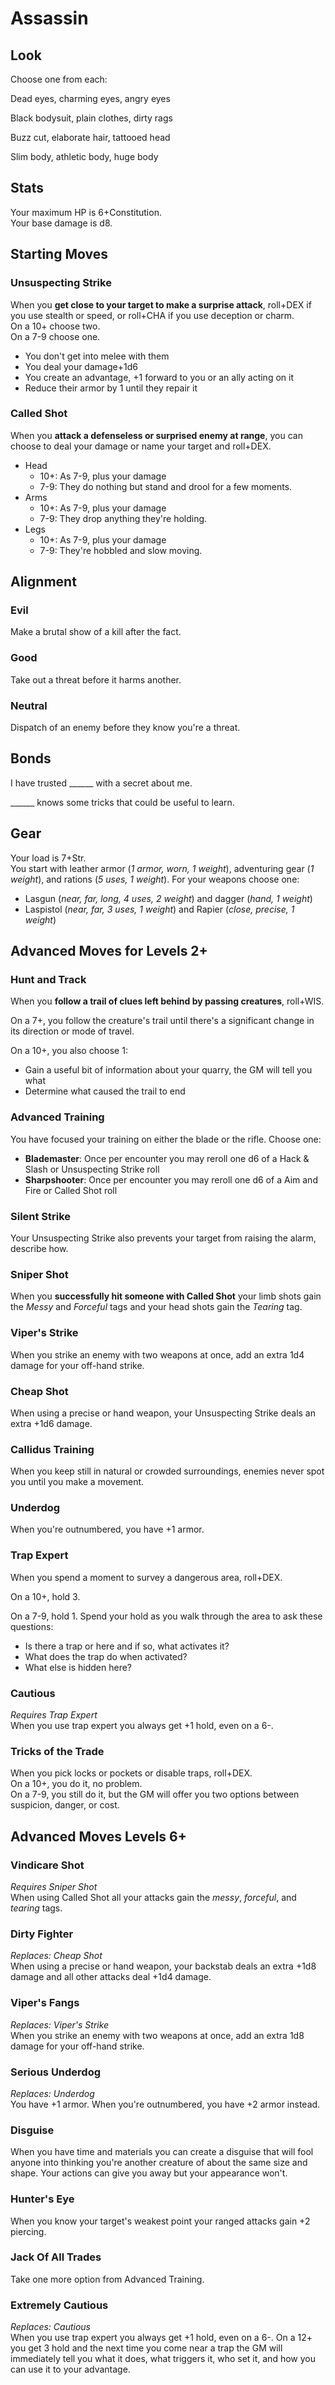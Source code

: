 # Assassin

## Look

Choose one from each:

Dead eyes, charming eyes, angry eyes

Black bodysuit, plain clothes, dirty rags

Buzz cut, elaborate hair, tattooed head

Slim body, athletic body, huge body

## Stats 
Your maximum HP is 6+Constitution.  
Your base damage is d8.


## Starting Moves

### Unsuspecting Strike

When you **get close to your target to make a surprise attack**, roll+DEX if you use stealth or speed, or roll+CHA if you use deception or charm.  
On a 10+ choose two.  
On a 7-9 choose one.  

  - You don't get into melee with them
  - You deal your damage+1d6
  - You create an advantage, +1 forward to you or an ally acting on it
  - Reduce their armor by 1 until they repair it

### Called Shot
When you **attack a defenseless or surprised enemy at range**, you can choose to deal your damage or name your target and roll+DEX.

  - Head
    - 10+: As 7-9, plus your damage
    - 7-9: They do nothing but stand and drool for a few moments.
  - Arms
    - 10+: As 7-9, plus your damage
    - 7-9: They drop anything they're holding.
  - Legs
    - 10+: As 7-9, plus your damage
    - 7-9: They're hobbled and slow moving.

## Alignment

### Evil
Make a brutal show of a kill after the fact.

### Good
Take out a threat before it harms another.

### Neutral
Dispatch of an enemy before they know you're a threat.

## Bonds

I have trusted \_\_\_\_\_\_ with a secret about me.

\_\_\_\_\_\_ knows some tricks that could be useful to learn.

## Gear
Your load is 7+Str.  
You start with leather armor (*1 armor, worn, 1 weight*), adventuring gear (*1 weight*), and rations (*5 uses, 1 weight*). For your weapons choose one:

  - Lasgun (*near, far, long, 4 uses, 2 weight*) and dagger (*hand, 1 weight*)
  - Laspistol (*near, far, 3 uses, 1 weight*) and Rapier (*close, precise, 1 weight*)

## Advanced Moves for Levels 2+

### Hunt and Track
When you **follow a trail of clues left behind by passing creatures**, roll+WIS.

On a 7+, you follow the creature's trail until there's a significant change in its direction or mode of travel.

On a 10+, you also choose 1:
  - Gain a useful bit of information about your quarry, the GM will tell you what
  - Determine what caused the trail to end

### Advanced Training
You have focused your training on either the blade or the rifle. Choose one:

 - **Blademaster**: Once per encounter you may reroll one d6 of a Hack & Slash or Unsuspecting Strike roll
 - **Sharpshooter**: Once per encounter you may reroll one d6 of a Aim and Fire or Called Shot roll

### Silent Strike
Your Unsuspecting Strike also prevents your target from raising the alarm, describe how.

### Sniper Shot
When you **successfully hit someone with Called Shot** your limb shots gain the *Messy* and *Forceful* tags and your head shots gain the *Tearing* tag.

### Viper's Strike
When you strike an enemy with two weapons at once, add an extra 1d4 damage for your off-hand strike.

### Cheap Shot
When using a precise or hand weapon, your Unsuspecting Strike deals an extra +1d6 damage.

### Callidus Training
When you keep still in natural or crowded surroundings, enemies never spot you until you make a movement.

### Underdog
When you're outnumbered, you have +1 armor.

### Trap Expert
When you spend a moment to survey a dangerous area, roll+DEX.

On a 10+, hold 3.

On a 7-9, hold 1. Spend your hold as you walk through the area to ask these questions:

  - Is there a trap or here and if so, what activates it?
  - What does the trap do when activated?
  - What else is hidden here?

### Cautious
*Requires Trap Expert*  
When you use trap expert you always get +1 hold, even on a 6-.

### Tricks of the Trade
When you pick locks or pockets or disable traps, roll+DEX.  
On a 10+, you do it, no problem.  
On a 7-9, you still do it, but the GM will offer you two options between suspicion, danger, or cost.

## Advanced Moves Levels 6+

### Vindicare Shot
*Requires Sniper Shot*  
When using Called Shot all your attacks gain the *messy*, *forceful*, and *tearing* tags.

### Dirty Fighter
*Replaces: Cheap Shot*  
When using a precise or hand weapon, your backstab deals an extra +1d8 damage and all other attacks deal +1d4 damage.

### Viper's Fangs
*Replaces: Viper's Strike*  
When you strike an enemy with two weapons at once, add an extra 1d8 damage for your off-hand strike.

### Serious Underdog
*Replaces: Underdog*  
You have +1 armor. When you're outnumbered, you have +2 armor instead.

### Disguise
When you have time and materials you can create a disguise that will fool anyone into thinking you're another creature of about the same size and shape. Your actions can give you away but your appearance won't.

### Hunter's Eye
When you know your target's weakest point your ranged attacks gain +2 piercing.

### Jack Of All Trades
Take one more option from Advanced Training.

### Extremely Cautious
*Replaces: Cautious*  
When you use trap expert you always get +1 hold, even on a 6-. On a 12+ you get 3 hold and the next time you come near a trap the GM will immediately tell you what it does, what triggers it, who set it, and how you can use it to your advantage.
